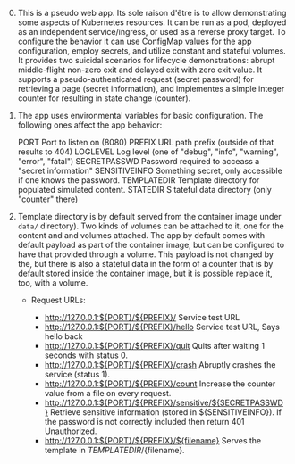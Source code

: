 0. This is a pseudo web app. Its sole raison d'être is to allow demonstrating
   some aspects of Kubernetes resources. It can be run as a pod, deployed as an
   independent service/ingress, or used as a reverse proxy target. To configure the
   behavior it can use ConfigMap values for the app configuration, employ
   secrets, and utilize constant and stateful volumes. It provides two suicidal
   scenarios for lifecycle demonstrations: abrupt middle-flight non-zero exit
   and delayed exit with zero exit value. It supports a pseudo-authenticated
   request (secret password) for retrieving a page (secret information), and
   implementes a simple integer counter for resulting in state change (counter).

1. The app uses environmental variables for basic configuration. The following
   ones affect the app behavior:

     PORT           Port to listen on (8080)
     PREFIX         URL path prefix (outside of that results to 404)
     LOGLEVEL       Log level (one of "debug", "info", "warning", "error", "fatal")
     SECRETPASSWD   Password required to acceass a "secret information"
     SENSITIVEINFO  Something secret, only accessible if one knows the password.
     TEMPLATEDIR    Template directory for populated simulated content.
     STATEDIR       S tateful data directory (only "counter" there)


2. Template directory is by default served from the container image under
   `data/` directory). Two kinds of volumes can be attached to it, one for the
   content and and volumes attached. The app by default comes with default
   payload as part of the container image, but can be configured to have that
   provided through a volume. This payload is not changed by the, but there is
   also a stateful data in the form of a counter that is by default stored
   inside the container image, but it is possible replace it, too, with
   a volume.

   * Request URLs:

     - http://127.0.0.1:${PORT}/${PREFIX}/
       Service test URL
	 - http://127.0.0.1:${PORT}/${PREFIX}/hello
       Service test URL, Says hello back
	 - http://127.0.0.1:${PORT}/${PREFIX}/quit
       Quits after waiting 1 seconds with status 0.
	 - http://127.0.0.1:${PORT}/${PREFIX}/crash
       Abruptly crashes the service (status 1).
	 - http://127.0.0.1:${PORT}/${PREFIX}/count
       Increase the counter value from a file on every request.
	 - http://127.0.0.1:${PORT}/${PREFIX}/sensitive/${SECRETPASSWD}
	   Retrieve sensitive information (stored in ${SENSITIVEINFO}). If the
	   password is not correctly included then return 401 Unauthorized.
	 - http://127.0.0.1:${PORT}/${PREFIX}/${filename}
       Serves the template in ${TEMPLATEDIR}/${filename}.
